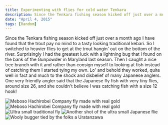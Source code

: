```yaml
---
title: Experimenting with flies for cold water Tenkara
description: Since the Tenkara fishing season kicked off just over a month ago I have found that the trout pay no mind to a tasty looking traditional kebari.
date: "April 4, 2015"
tags: [Random]
---
```

<div class="w-8/12 max-w-5xl mx-auto m-8 p-8">
<p class="mb-2">Since the Tenkara fishing season kicked off just over a month ago I have found that the trout pay no mind to a tasty looking traditional kebari. So I switched to heavier flies to get at the trout hangin' out on the bottom of the river. Surprisingly I had the greatest luck with a lightning bug that I found on the bank of the Gunpowder in Maryland last season. Then I caught a nice tree branch with it and rather than consign myself to looking at fish instead of catching them I started tying my own. Lo' and behold they worked, quite well in fact and much to the shock and disbelief of many Japanese anglers. One very friendly angler said that the Japanese fly fish with very tiny flies, around size 26, and she couldn't believe I was catching fish with a size 12 hook!</p>

<img class="w-8/12 rounded-lg shadow-lg mx-auto" src="https://fallfish-tenkara-images.s3-us-west-1.amazonaws.com/FfT+-+Flies/Meboso-Kanazawa-Meboso+Hachirobei+Company-tenkara-flies-art.JPG" alt="Meboso Hachirobei Company fly made with real gold" />

<img class="w-8/12 rounded-lg shadow-lg mx-auto" src="https://fallfish-tenkara-images.s3-us-west-1.amazonaws.com/FfT+-+Flies/Meboso-Kanazawa-Meboso+Hachirobei+Company-tenkara-flies-samurai.JPG" alt="Meboso Hachirobei Company fly made with real gold" />

<img class="w-8/12 rounded-lg shadow-lg mx-auto" src="https://fallfish-tenkara-images.s3-us-west-1.amazonaws.com/FfT+-+Flies/ultra+tiny+fly-tenkara-fly+fishing-fishing-closeup.JPG" alt="Ultra small traditional fly" />

<img class="w-8/12 rounded-lg shadow-lg mx-auto" src="https://fallfish-tenkara-images.s3-us-west-1.amazonaws.com/FfT+-+Flies/ultra+tiny+fly-tenkara-fly+fishing-fishing.JPG" alt="Another shot of the ultra small Japanese flie" />

<img class="w-8/12 rounded-lg shadow-lg mx-auto" src="https://fallfish-tenkara-images.s3-us-west-1.amazonaws.com/FfT+-+Flies/wooly+bugger-beed+head-streamer-fly-tenkara-uratanzawa.JPG" alt="Wooly bugger tied by the folks a Uratanzawa" />
</div>